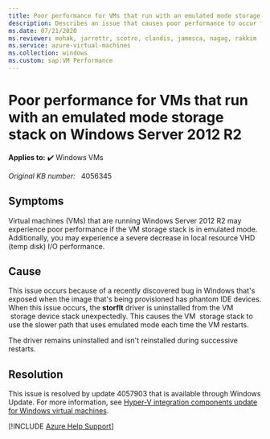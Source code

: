 ```yaml
---
title: Poor performance for VMs that run with an emulated mode storage stack on Windows Server 2012 R2
description: Describes an issue that causes poor performance to occur for VMs that run with an emulated mode storage stack on Windows Server 2012 R2.
ms.date: 07/21/2020
ms.reviewer: mohak, jarrettr, scotro, clandis, jamesca, nagag, rakkim
ms.service: azure-virtual-machines
ms.collection: windows
ms.custom: sap:VM Performance
---
```

# Poor performance for VMs that run with an emulated mode storage stack on Windows Server 2012 R2

**Applies to:** :heavy_check_mark: Windows VMs

_Original KB number:_ &nbsp; 4056345

## Symptoms

Virtual machines (VMs) that are running Windows Server 2012 R2 may experience poor performance if the VM storage stack is in emulated mode. Additionally, you may experience a severe decrease in local resource VHD (temp disk) I/O performance.

## Cause

This issue occurs because of a recently discovered bug in Windows that's exposed when the image that's being provisioned has phantom IDE devices. When this issue occurs, the **storflt** driver is uninstalled from the VM  storage device stack unexpectedly. This causes the VM  storage stack to use the slower path that uses emulated mode each time the VM restarts.

The driver remains uninstalled and isn't reinstalled during successive restarts.

## Resolution

This issue is resolved by update 4057903 that is available through Windows Update. For more information, see [Hyper-V integration components update for Windows virtual machines](https://support.microsoft.com/help/4057903).

[!INCLUDE [Azure Help Support](../../../includes/azure-help-support.md)]
